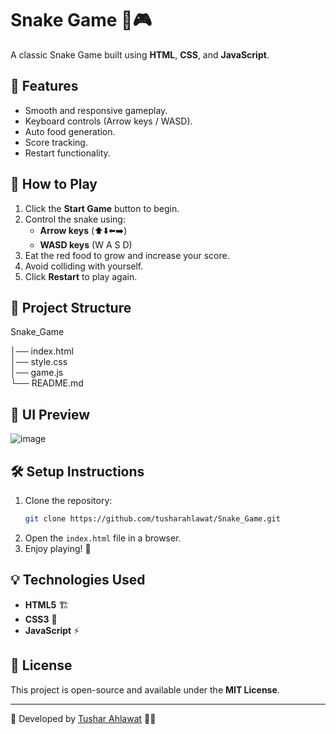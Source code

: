 
# Snake Game 🐍🎮

A classic Snake Game built using **HTML**, **CSS**, and **JavaScript**.

## 📌 Features
- Smooth and responsive gameplay.
- Keyboard controls (Arrow keys / WASD).
- Auto food generation.
- Score tracking.
- Restart functionality.

## 🚀 How to Play
1. Click the **Start Game** button to begin.
2. Control the snake using:
   - **Arrow keys** (⬆️⬇️⬅️➡️) 
   - **WASD keys** (W A S D)
3. Eat the red food to grow and increase your score.
4. Avoid colliding with yourself.
5. Click **Restart** to play again.

## 📂 Project Structure

Snake_Game

│── index.html       
│── style.css       
│── game.js          
└── README.md        


## 🎨 UI Preview
![image](https://github.com/user-attachments/assets/4aa653a8-861b-4917-927c-103aa5cb974b)


## 🛠️ Setup Instructions
1. Clone the repository:
   ```sh
   git clone https://github.com/tusharahlawat/Snake_Game.git
   ```
2. Open the `index.html` file in a browser.
3. Enjoy playing! 🎉

## 💡 Technologies Used
- **HTML5** 🏗️
- **CSS3** 🎨
- **JavaScript** ⚡

## 📜 License
This project is open-source and available under the **MIT License**.

---
🔗 Developed by [Tushar Ahlawat](https://github.com/tusharahlawat) 👨‍💻
```
